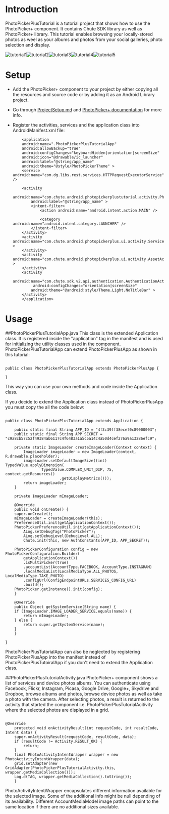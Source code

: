 Introduction
====

PhotoPickerPlusTutorial is a tutorial project that shows how to use the PhotoPicker+ component. It contains Chute SDK library as well as PhotoPicker+ library. This tutorial enables browsing your locally-stored photos as weel as your albums and photos from your social galleries, photo selection and display.

![tutorial1](../screenshots/tutorial1.png)![tutorial2](../screenshots/tutorial2.png)![tutorial3](../screenshots/tutorial3.png)![tutorial4](../screenshots/tutorial4.png)![tutorial5](../screenshots/tutorial5.png)

Setup
====

* Add the PhotoPicker+ component to your project by either copying all the resources and source code or by adding it as an Android Library project.

* Go through [ProjectSetup.md](../ChutePhotoPicker+/ProjectSetup.md) and [PhotoPicker+ documentation](../ChutePhotoPicker+/README.md) for more info.

* Register the activities, services and the application class into AndroidManifest.xml file:

    ```
        <application
        android:name=".PhotoPickerPlusTutorialApp"
        android:allowBackup="true"
        android:configChanges="keyboardHidden|orientation|screenSize"
        android:icon="@drawable/ic_launcher"
        android:label="@string/app_name"
        android:theme="@style/PhotoPickerTheme" >
        <service android:name="com.dg.libs.rest.services.HTTPRequestExecutorService" />

        <activity
            android:name="com.chute.android.photopickerplustutorial.activity.PhotoPickerPlusTutorialActivity"
            android:label="@string/app_name" >
            <intent-filter>
                <action android:name="android.intent.action.MAIN" />

                <category android:name="android.intent.category.LAUNCHER" />
            </intent-filter>
        </activity>
        <activity android:name="com.chute.android.photopickerplus.ui.activity.ServicesActivity" >
        </activity>
        <activity android:name="com.chute.android.photopickerplus.ui.activity.AssetActivity" >
        </activity>
        <activity
            android:name="com.chute.sdk.v2.api.authentication.AuthenticationActivity"
             android:configChanges="orientation|screenSize" 
            android:theme="@android:style/Theme.Light.NoTitleBar" >
        </activity>
        </application>

    ```


Usage
====

##PhotoPickerPlusTutorialApp.java 
This class is the extended Application class. It is registered inside the "application" tag in the manifest and is used for initializing the utility classes used in the component.
PhotoPickerPlusTutorialApp can extend PhotoPickerPlusApp as shown in this tutorial:

<pre><code>
public class PhotoPickerPlusTutorialApp extends PhotoPickerPlusApp {

}
</code></pre>

This way you can use your own methods and code inside the Application class. 

If you decide to extend the Application class instead of PhotoPickerPlusApp you must copy the all the code below:

<pre><code>
public class PhotoPickerPlusTutorialApp extends Application {

    public static final String APP_ID = "4f3c39ff38ecef0c89000003";
    public static final String APP_SECRET = "c9a8cb57c52f49384ab6117c4f6483a1a5c5a14c4a50d4cef276a9a13286efc9";

    private static ImageLoader createImageLoader(Context context) {
		ImageLoader imageLoader = new ImageLoader(context, R.drawable.placeholder);
		imageLoader.setDefaultImageSize((int) TypedValue.applyDimension(
				TypedValue.COMPLEX_UNIT_DIP, 75, context.getResources()
						.getDisplayMetrics()));
		return imageLoader;
    }

    private ImageLoader mImageLoader;

    @Override
    public void onCreate() {
	super.onCreate();
	mImageLoader = createImageLoader(this);
	PreferenceUtil.init(getApplicationContext());
	PhotoPickerPreferenceUtil.init(getApplicationContext());
        ALog.setDebugTag("PhotoPicker");
        ALog.setDebugLevel(DebugLevel.ALL);
        Chute.init(this, new AuthConstants(APP_ID, APP_SECRET));

    PhotoPickerConfiguration config = new PhotoPickerConfiguration.Builder(
        getApplicationContext())
        .isMultiPicker(true)
        .accountList(AccountType.FACEBOOK, AccountType.INSTAGRAM)
        .localMediaList(LocalMediaType.ALL_PHOTOS, LocalMediaType.TAKE_PHOTO)
        .configUrl(ConfigEndpointURLs.SERVICES_CONFIG_URL)
        .build();
    PhotoPicker.getInstance().init(config);
    }

    @Override
    public Object getSystemService(String name) {
	if (ImageLoader.IMAGE_LOADER_SERVICE.equals(name)) {
	    return mImageLoader;
	} else {
	    return super.getSystemService(name);
	}
    }

}
</code></pre>

PhotoPickerPlusTutorialApp can also be neglected by registering PhotoPickerPlusApp into the manifest instead of PhotoPickerPlusTutoiralApp if you don't need to extend the Application class.

##PhotoPickerPlusTutorialActivity.java 
PhotoPicker+ component shows a list of services and device photos albums. You can authenticate using Facebook, Flickr, Instagram, Picasa, Google Drive, Google+, Skydrive and Dropbox, browse albums and photos, browse device photos as well as take a photo with the camera. 
After selecting photos, a result is returned to the activity that started the component i.e. PhotoPickerPlusTutorialAcitivity where the selected photos are displayed in a grid.

<pre><code>
@Override
    protected void onActivityResult(int requestCode, int resultCode, Intent data) {
	super.onActivityResult(requestCode, resultCode, data);
	if (resultCode != Activity.RESULT_OK) {
	    return;
	}
	final PhotoActivityIntentWrapper wrapper = new PhotoActivityIntentWrapper(data);
	grid.setAdapter(new GridAdapter(PhotoPickerPlusTutorialActivity.this, wrapper.getMediaCollection()));
	Log.d(TAG, wrapper.getMediaCollection().toString());
    }
</code></pre>

PhotoActivityIntentWrapper encapsulates different information available for the selected image. Some of the additional info might be null depending of its availability. Different AccountMediaModel image paths can point to the same location if there are no additional sizes available.


      

    
      
